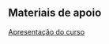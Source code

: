 ## Materiais de apoio

[Apresentação do curso](https://github.com/digitalinnovationone/trilha-java-basico)
